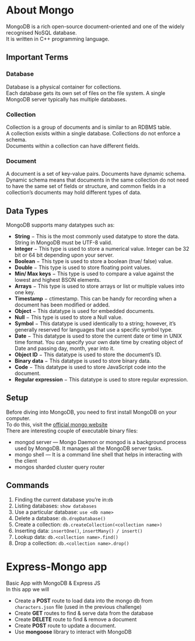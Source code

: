 # About Mongo
MongoDB is a rich open-source document-oriented and one of the widely recognised NoSQL database. 
<br/> 
It is written in C++ programming language.

## Important Terms

### Database
Database is a physical container for collections. 
<br/>
Each database gets its own set of files on the file system. A single MongoDB server typically has multiple databases.

### Collection
Collection is a group of documents and is similar to an RDBMS table. 
<br/>
A collection exists within a single database. Collections do not enforce a schema. 
<br/>
Documents within a collection can have different fields.

### Document
A document is a set of key-value pairs. Documents have dynamic schema. 
<br/>
Dynamic schema means that documents in the same collection do not need to have the same set of fields or structure, and common fields in a collection’s documents may hold different types of data.

## Data Types
MongoDB supports many datatypes such as:

- **String** − This is the most commonly used datatype to store the data. String in MongoDB must be UTF-8 valid.
- **Integer** − This type is used to store a numerical value. Integer can be 32 bit or 64 bit depending upon your server.
- **Boolean** − This type is used to store a boolean (true/ false) value.
- **Double** − This type is used to store floating point values.
- **Min/ Max keys** − This type is used to compare a value against the lowest and highest BSON elements.
- **Arrays** − This type is used to store arrays or list or multiple values into one key.
- **Timestamp** − ctimestamp. This can be handy for recording when a document has been modified or added.
- **Object** − This datatype is used for embedded documents.
- **Null** − This type is used to store a Null value. 
- **Symbol** − This datatype is used identically to a string; however, it’s generally reserved for languages that use a specific symbol type.
- **Date** − This datatype is used to store the current date or time in UNIX time format. You can specify your own date time by creating object of Date and passing day, month, year into it.
- **Object ID** − This datatype is used to store the document’s ID.
- **Binary data** − This datatype is used to store binary data.
- **Code** − This datatype is used to store JavaScript code into the document.
- **Regular expression** − This datatype is used to store regular expression.

## Setup
Before diving into MongoDB, you need to first install MongoDB on your computer. 
<br/> To do this, visit the [official mongo website](https://www.mongodb.com/try/download/community)
<br/>
There are interesting couple of executable binary files:

- mongod server — Mongo Daemon or mongod is a background process used by MongoDB. It manages all the MongoDB server tasks.
- mongo shell — It is a command line shell that helps in interacting with the client
- mongos sharded cluster query router

## Commands
1.  Finding the current database you’re in:`db`
2.  Listing databases: `show databases`
3. Use a particular database: `use <db name>`
4. Delete a database: `db.dropDatabase()`
5. Create a collection: `db.createCollection(<collection name>)`
6. Inserting data: `insertOne()`, `insertMany() / insert()`
7. Lookup data: `db.<collection name>.find()`
8. Drop a collection: `db.<collection name>.drop()`

# Express-Mongo app
Basic App with MongoDB &amp; Express JS
<br/> In this app we will
* Create a **POST** route to load data into the mongo db from `characters.json` file (used in the previous challenge)
* Create **GET** routes to find & serve data from the database
* Create **DELETE** route to find & remove a document
* Create **POST** route to update a document.
* Use **mongoose** library to interact with MongoDB
